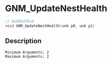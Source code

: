 # GNM_UpdateNestHealth
```c
// 0x005df8c0
void GNM_UpdateNestHealth(unk p0, unk p1)
```
## Description
```
Minimum Arguments: 2
Maximum Arguments: 2
```
